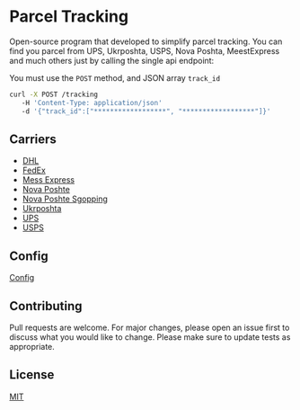 # Parcel Tracking

Open-source program that developed to simplify parcel tracking.
You can find you parcel from UPS, Ukrposhta, USPS, Nova Poshta, MeestExpress and much others just by calling
the single api endpoint:

You must use the ```POST``` method, and JSON array ```track_id```
```bash
curl -X POST /tracking
   -H 'Content-Type: application/json'
   -d '{"track_id":["******************", "******************"]}'
```
## Carriers
* [DHL](./pkg/determine-delivery/carriers/dhl)
* [FedEx](./pkg/determine-delivery/carriers/fedex)
* [Mess Express](./pkg/determine-delivery/carriers/me)
* [Nova Poshte](./pkg/determine-delivery/carriers/np)
* [Nova Poshte Sgopping](./pkg/determine-delivery/carriers/np-shopping)
* [Ukrposhta](./pkg/determine-delivery/carriers/ukrposhta)
* [UPS](./pkg/determine-delivery/carriers/ups)
* [USPS](./pkg/determine-delivery/carriers/usps)

## Config
[Config](./dependencies)

## Contributing
Pull requests are welcome. For major changes, please open an issue first to discuss what you would like to change.
Please make sure to update tests as appropriate.

## License
[MIT](LICENSE.md)

